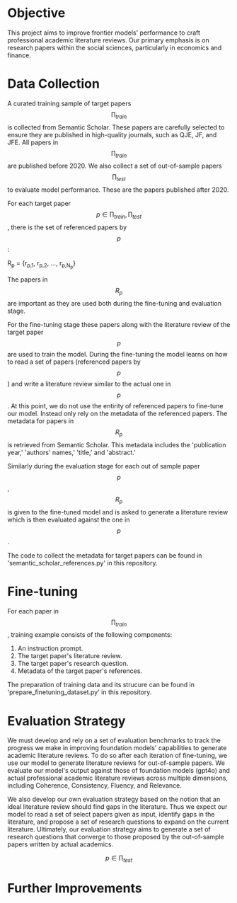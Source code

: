 # Objective
This project aims to improve frontier models' performance to craft professional academic literature reviews. Our primary emphasis is on research papers within the social sciences, particularly in economics and finance.

# Data Collection

A curated training sample of target papers $$\prod_{train}$$ is collected from Semantic Scholar. These papers are carefully selected to ensure they are published in high-quality journals, such as QJE, JF, and JFE. All papers in $$\prod_{train}$$ are published before 2020. We also collect a set of out-of-sample papers $$\prod_{test}$$ to evaluate model performance. These are the papers published after 2020. 

For each target paper $$p \in {\prod_{train}, \prod_{test}}$$, there is the set of referenced papers by $$p$$:

R<sub>p</sub> = {r<sub>p,1</sub>, r<sub>p,2</sub>, …, r<sub>p,N<sub>p</sub></sub>}

The papers in $$R_{p}$$ are important as they are used both during the fine-tuning and evaluation stage. 

For the fine-tuning stage these papers along with the literature review of the target paper $$p$$ are used to train the model. During the fine-tuning the model learns on how to read a set of papers (referenced papers by $$p$$) and write a literature review similar to the actual one in $$p$$. At this point, we do not use the entirity of referenced papers to fine-tune our model. Instead only rely on the metadata of the referenced papers. The metadata for papers in $$R_{p}$$ is retrieved from Semantic Scholar. This metadata includes the 'publication year,' 'authors' names,' 'title,' and 'abstract.' 

Similarly during the evaluation stage for each out of sample paper $$p$$, $$R_{p}$$ is given to the fine-tuned model and is asked to generate a literature review which is then evaluated against the one in $$p$$. 

The code to collect the metadata for target papers can be found in 'semantic_scholar_references.py' in this repository.

# Fine-tuning 
For each paper in $$\prod_{train}$$, training example consists of the following components:

1. An instruction prompt.
2. The target paper's literature review.
3. The target paper's research question.
4. Metadata of the target paper's references.

The preparation of training data and its strucure can be found in 'prepare_finetuning_dataset.py' in this repository.

# Evaluation Strategy
We must develop and rely on a set of evaluation benchmarks to track the progress we make in improving foundation models' capabilities to generate academic literature reviews. 
To do so after each iteration of fine-tuning, we use our model to generate literature reviews for out-of-sample papers. We evaluate our model's output against those of foundation models (gpt4o) and actual professional academic literature reviews across multiple dimensions, including Coherence, Consistency, Fluency, and Relevance. 

We also develop our own evaluation strategy based on the notion that an ideal literature review should find gaps in the literature. Thus we expect our model to read a set of select papers given as input, identify gaps in the literature, and propose a set of research questions to expand on the current literature. Ultimately, our evaluation strategy aims to generate a set of research questions that converge to those proposed by the out-of-sample papers written by actual academics. 

$$p \in \prod_{test}$$ 

# Further Improvements
